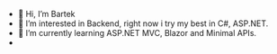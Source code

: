 - 👋 Hi, I’m Bartek
- 👀 I’m interested in Backend, right now i try my best in C#, ASP.NET. 
- 🌱 I’m currently learning ASP.NET MVC, Blazor and Minimal APIs. 
- 
<!---
HayQacz/HayQacz is a ✨ special ✨ repository because its `README.md` (this file) appears on your GitHub profile.
You can click the Preview link to take a look at your changes.
--->
